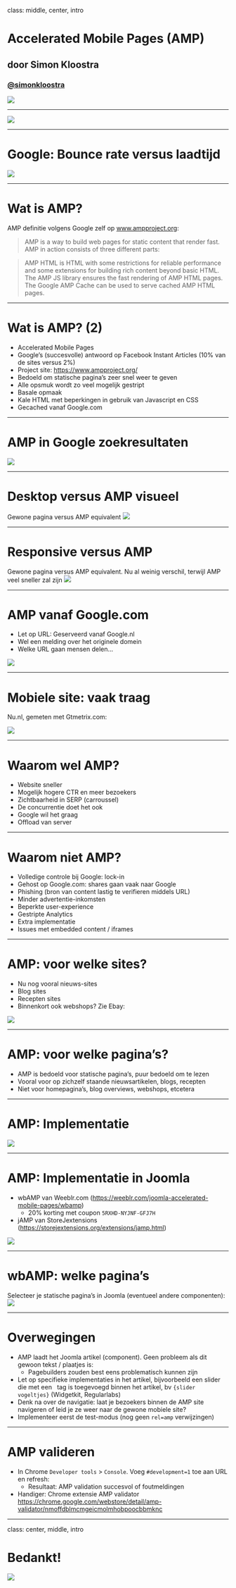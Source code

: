 class: middle, center, intro
# Accelerated Mobile Pages (AMP)
## door Simon Kloostra
### <a href="http://twitter.com/simonkloostra">@simonkloostra</a>
<img src="/images/logos.png">

---
<img src="joomla_performance/simon/images/emerce.png">

---
# Google: Bounce rate versus laadtijd
<img src="joomla_performance/simon/images/.png">

---
# Wat is AMP?
AMP definitie volgens Google zelf op www.ampproject.org:

> AMP is a way to build web pages for static content that render fast. AMP in action consists of three different parts:

> AMP HTML is HTML with some restrictions for reliable performance and some extensions for building rich content beyond basic HTML. The AMP JS library ensures the fast rendering of AMP HTML pages. The Google AMP Cache can be used to serve cached AMP HTML pages.
---
# Wat is AMP? (2)
- Accelerated Mobile Pages
- Google’s (succesvolle) antwoord op Facebook Instant Articles (10% van de sites versus 2%)
- Project site: https://www.ampproject.org/ 
- Bedoeld om statische pagina’s zeer snel weer te geven
- Alle opsmuk wordt zo veel mogelijk gestript
- Basale opmaak
- Kale HTML met beperkingen in gebruik van Javascript en CSS
- Gecached vanaf Google.com

---
# AMP in Google zoekresultaten
<img src="joomla_performance/simon/images/.png">

---
# Desktop versus AMP visueel
Gewone pagina versus AMP equivalent
<img src="joomla_performance/simon/images/.png">

---
# Responsive versus AMP
Gewone pagina versus AMP equivalent. Nu al weinig verschil, terwijl AMP veel sneller zal zijn
<img src="joomla_performance/simon/images/.png">

---
# AMP vanaf Google.com
- Let op URL: Geserveerd vanaf Google.nl
- Wel een melding over het originele domein
- Welke URL gaan mensen delen...
<img src="joomla_performance/simon/images/.png">

---
# Mobiele site: vaak traag
Nu.nl, gemeten met Gtmetrix.com:

<img src="joomla_performance/simon/images/.png">

---
# Waarom wel AMP?
- Website sneller 
- Mogelijk hogere CTR en meer bezoekers
- Zichtbaarheid in SERP (carroussel)
- De concurrentie doet het ook
- Google wil het graag
- Offload van server

---
# Waarom niet AMP?
- Volledige controle bij Google: lock-in
- Gehost op Google.com: shares gaan vaak naar Google
- Phishing (bron van content lastig te verifieren middels URL)
- Minder advertentie-inkomsten
- Beperkte user-experience
- Gestripte Analytics
- Extra implementatie
- Issues met embedded content / iframes

---
# AMP: voor welke sites?
- Nu nog vooral nieuws-sites
- Blog sites
- Recepten sites
- Binnenkort ook webshops? Zie Ebay:

<img src="joomla_performance/simon/images/.png">

---
# AMP: voor welke pagina’s?
- AMP is bedoeld voor statische pagina’s, puur bedoeld om te lezen
- Vooral voor op zichzelf staande nieuwsartikelen, blogs, recepten
- Niet voor homepagina’s, blog overviews, webshops, etcetera

---
# AMP: Implementatie
<img src="joomla_performance/simon/images/.png">

---
# AMP: Implementatie in Joomla
- wbAMP van Weeblr.com (<a href="https://weeblr.com/joomla-accelerated-mobile-pages/wbamp">https://weeblr.com/joomla-accelerated-mobile-pages/wbamp</a>) 
	- 20% korting met coupon `5RXHD-NYJNF-GFJ7H`
- jAMP van StoreJextensions (<a href="https://storejextensions.org/extensions/jamp.html">https://storejextensions.org/extensions/jamp.html</a>)

<img src="joomla_performance/simon/images/.png">

---
# wbAMP: welke pagina’s
Selecteer je statische pagina’s in Joomla (eventueel andere componenten):
<img src="joomla_performance/simon/images/.png">

---
# Overwegingen
- AMP laadt het Joomla artikel (component). Geen probleem als dit gewoon tekst / plaatjes is: 
	- Pagebuilders zouden best eens problematisch kunnen zijn
- Let op specifieke implementaties in het artikel, bijvoorbeeld een slider die met een  	tag is toegevoegd binnen het artikel, bv `{slider vogeltjes}` (Widgetkit, Regularlabs)
- Denk na over de navigatie: laat je bezoekers binnen de AMP site navigeren of leid je ze weer	naar de gewone mobiele site?
- Implementeer eerst de test-modus (nog geen `rel=amp` verwijzingen)

---
# AMP valideren
- In Chrome `Developer tools` > `Console`. Voeg `#development=1` toe aan URL en refresh:
	- Resultaat: AMP validation succesvol of foutmeldingen
- Handiger: Chrome extensie AMP validator  <a href="https://chrome.google.com/webstore/detail/amp-validator/nmoffdblmcmgeicmolmhobpoocbbmknc">https://chrome.google.com/webstore/detail/amp-validator/nmoffdblmcmgeicmolmhobpoocbbmknc</a>

---
class: center, middle, intro
# Bedankt!

<img src="/images/logos.png">
